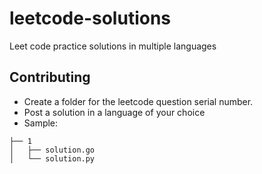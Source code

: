 # leetcode-solutions
Leet code practice solutions in multiple languages

## Contributing
- Create a folder for the leetcode question serial number.
- Post a solution in a language of your choice
- Sample:
```
├── 1
│   ├── solution.go
│   └── solution.py
```
